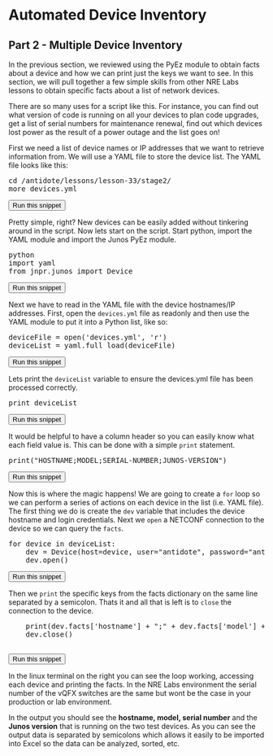 # Automated Device Inventory
## Part 2  - Multiple Device Inventory

In the previous section, we reviewed using the PyEz module to obtain facts about a device and how we can print just the keys we want to see. In this section, we will pull together a few simple skills from other NRE Labs lessons to obtain specific facts about a list of network devices.

There are so many uses for a script like this. For instance, you can find out what version of code is running on all your devices to plan code upgrades, get a list of serial numbers for maintenance renewal, find out which devices lost power as the result of a power outage and the list goes on!

First we need a list of device names or IP addresses that we want to retrieve information from. We will use a YAML file to store the device list. The YAML file looks like this:

<pre>
cd /antidote/lessons/lesson-33/stage2/
more devices.yml
</pre>
<button type="button" class="btn btn-primary btn-sm" onclick="runSnippetInTab('linux1', 0)">Run this snippet</button>

Pretty simple, right? New devices can be easily added without tinkering around in the script. Now lets start on the script. Start python, import the YAML module and import the Junos PyEz module.

<pre>
python
import yaml
from jnpr.junos import Device
</pre>
<button type="button" class="btn btn-primary btn-sm" onclick="runSnippetInTab('linux1', 1)">Run this snippet</button>

Next we have to read in the YAML file with the device hostnames/IP addresses. First, open the `devices.yml` file as readonly and then use the YAML module to put it into a Python list, like so:

<pre>
deviceFile = open('devices.yml', 'r')
deviceList = yaml.full_load(deviceFile)
</pre>
<button type="button" class="btn btn-primary btn-sm" onclick="runSnippetInTab('linux1', 2)">Run this snippet</button>

Lets print the `deviceList` variable to ensure the devices.yml file has been processed correctly.
<pre>
print deviceList
</pre>
<button type="button" class="btn btn-primary btn-sm" onclick="runSnippetInTab('linux1', 3)">Run this snippet</button>

It would be helpful to have a column header so you can easily know what each field value is. This can be done with a simple `print` statement.

<pre>
print("HOSTNAME;MODEL;SERIAL-NUMBER;JUNOS-VERSION")
</pre>
<button type="button" class="btn btn-primary btn-sm" onclick="runSnippetInTab('linux1', 4)">Run this snippet</button>

Now this is where the magic happens!  We are going to create a `for` loop so we can perform a series of actions on each device in the list (i.e. YAML file). The first thing we do is create the `dev` variable that includes the device hostname and login credentials. Next we `open` a NETCONF connection to the device so we can query the `facts`. 

<pre>
for device in deviceList:
	dev = Device(host=device, user="antidote", password="antidotepassword")
	dev.open()
</pre>
<button type="button" class="btn btn-primary btn-sm" onclick="runSnippetInTab('linux1', 5)">Run this snippet</button>

Then we `print` the specific keys from the facts dictionary on the same line separated by a semicolon. Thats it and all that is left is to `close` the connection to the device.
<pre>
	print(dev.facts['hostname'] + ";" + dev.facts['model'] + ";" + dev.facts['serialnumber'] + ";" + dev.facts['version'])
	dev.close()

</pre>
<button type="button" class="btn btn-primary btn-sm" onclick="runSnippetInTab('linux1', 6)">Run this snippet</button>

In the linux terminal on the right you can see the loop working, accessing each device and printing the facts. In the NRE Labs environment the serial number of the vQFX switches are the same but wont be the case in your production or lab environment.

In the output you should see the **hostname, model, serial number** and the **Junos version** that is running on the two test devices. As you can see the output data is separated by semicolons which allows it easily to be imported into Excel so the data can be analyzed, sorted, etc.

